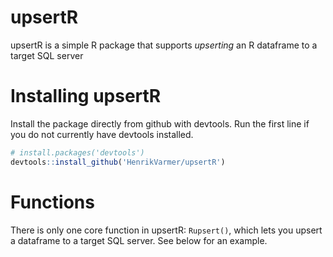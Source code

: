 # upsertR
upsertR is a simple R package that supports *upserting* an R dataframe to a target SQL server 

# Installing upsertR
Install the package directly from github with devtools. Run the first line if you do not currently have devtools installed.

```R
# install.packages('devtools') 
devtools::install_github('HenrikVarmer/upsertR')
```

# Functions 
There is only one core function in upsertR: ```Rupsert()```, which lets you upsert a dataframe to a target SQL server. See below for an example. 

